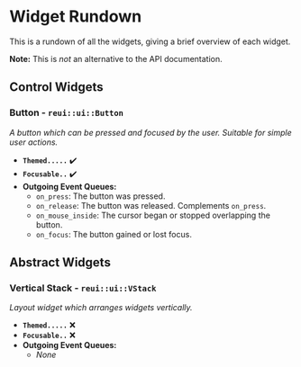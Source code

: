 # Widget Rundown

This is a rundown of all the widgets, giving a brief overview of each widget.

**Note:** This is *not* an alternative to the API documentation.

## Control Widgets

### Button - `reui::ui::Button`

*A button which can be pressed and focused by the user. Suitable for simple user actions.*

- **`Themed.....`** ✔️
- **`Focusable..`** ✔️
- **Outgoing Event Queues:**
    - `on_press`: The button was pressed.
    - `on_release`: The button was released. Complements `on_press`.
    - `on_mouse_inside`: The cursor began or stopped overlapping the button.
    - `on_focus`: The button gained or lost focus.

## Abstract Widgets

### Vertical Stack - `reui::ui::VStack`

*Layout widget which arranges widgets vertically.*

- **`Themed.....`** ❌
- **`Focusable..`** ❌
- **Outgoing Event Queues:**
    - *None*
